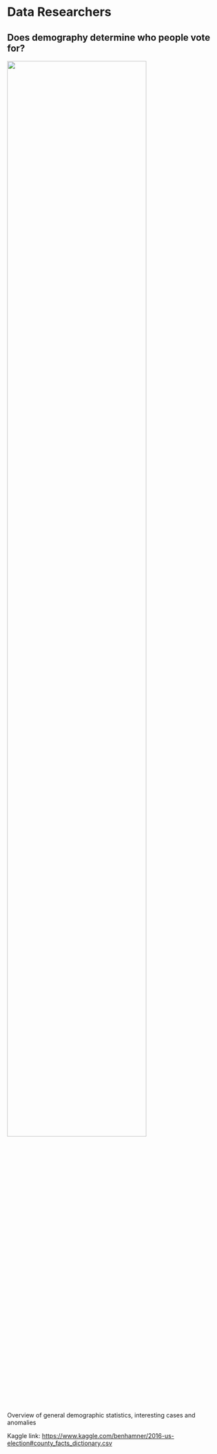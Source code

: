 # Data Researchers

## Does demography determine who people vote for?

<img src="https://www.dropbox.com/s/7p8f0ucs7gqwoy3/mapka.png?dl=0" width="80%">

Overview of general demographic statistics, interesting cases and anomalies

Kaggle link: https://www.kaggle.com/benhamner/2016-us-election#county_facts_dictionary.csv
